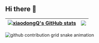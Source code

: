 ## Hi there 👋

<!--
**xiaodongQ/xiaodongQ** is a ✨ _special_ ✨ repository because its `README.md` (this file) appears on your GitHub profile.

Here are some ideas to get you started:

- 🔭 I’m currently working on ...
- 🌱 I’m currently learning ...
- 👯 I’m looking to collaborate on ...
- 🤔 I’m looking for help with ...
- 💬 Ask me about ...
- 📫 How to reach me: ...
- 😄 Pronouns: ...
- ⚡ Fun fact: ...
-->

| <a href="https://github.com/anuraghazra/github-readme-stats"><img align="center" src="https://github-readme-stats.vercel.app/api?username=xiaodongQ&show_icons=true&include_all_commits=true&hide_border=true" alt="xiaodongQ's GitHub stats" /></a> | <a href="https://github.com/anuraghazra/github-readme-stats"><img align="center" src="https://github-readme-stats.vercel.app/api/top-langs/?username=xiaodongQ&layout=compact&hide_border=true&hide=java,assembly,perl,makefile" /></a> |
| ---------------------------------------------------------------------------------------------------------------------------------------------------------------------------------------------------------------------------------------------------- | --------------------------------------------------------------------------------------------------------------------------------------------------------------------------------------------------------------------------------------- |

<picture>
  <source media="(prefers-color-scheme: dark)" srcset="https://raw.githubusercontent.com/xiaodongQ/xiaodongQ/output/github-contribution-grid-snake-dark.svg">
  <source media="(prefers-color-scheme: light)" srcset="https://raw.githubusercontent.com/xiaodongQ/xiaodongQ/output/github-contribution-grid-snake.svg">
  <img alt="github contribution grid snake animation" src="https://raw.githubusercontent.com/xiaodongQ/xiaodongQ/output/github-contribution-grid-snake.svg">
</picture>

